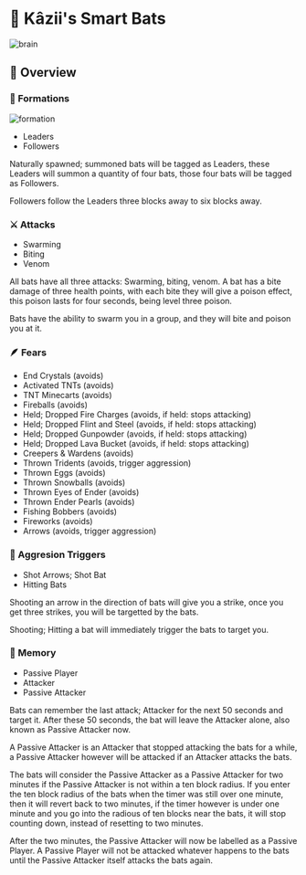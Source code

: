 # 🦇 Kâzii's Smart Bats
![brain](https://github.com/Kazii78/Kazii-Smart-Bats/assets/109925073/6441943d-8ac7-4018-a82f-2257296e0b73)

## 📜 Overview

### 👥 Formations
![formation](https://github.com/Kazii78/Kazii-Smart-Bats/assets/109925073/85ec6380-c155-48b2-8338-3aaf81775c37)

- Leaders
- Followers


Naturally spawned; summoned bats will be tagged as Leaders,
these Leaders will summon a quantity of four bats,
those four bats will be tagged as Followers.

Followers follow the Leaders three blocks away to six blocks away.

### ⚔️ Attacks
- Swarming
- Biting
- Venom

All bats have all three attacks: Swarming, biting, venom.
A bat has a bite damage of three health points,
with each bite they will give a poison effect,
this poison lasts for four seconds, being level three poison.

Bats have the ability to swarm you in a group, and they will bite and poison you at it.

### 🪶 Fears
- End Crystals (avoids)
- Activated TNTs (avoids)
- TNT Minecarts (avoids)
- Fireballs (avoids)
- Held; Dropped Fire Charges (avoids, if held: stops attacking)
- Held; Dropped Flint and Steel (avoids, if held: stops attacking)
- Held; Dropped Gunpowder (avoids, if held: stops attacking)
- Held; Dropped Lava Bucket (avoids, if held: stops attacking)
- Creepers & Wardens (avoids)
- Thrown Tridents (avoids, trigger aggression)
- Thrown Eggs (avoids)
- Thrown Snowballs (avoids)
- Thrown Eyes of Ender (avoids)
- Thrown Ender Pearls (avoids)
- Fishing Bobbers (avoids)
- Fireworks (avoids)
- Arrows (avoids, trigger aggression)

### 💢 Aggresion Triggers
- Shot Arrows; Shot Bat
- Hitting Bats

Shooting an arrow in the direction of bats will give you a strike,
once you get three strikes, you will be targetted by the bats.

Shooting; Hitting a bat will immediately trigger the bats to target you.

### 🧠 Memory
- Passive Player
- Attacker
- Passive Attacker

Bats can remember the last attack; Attacker for the next 50 seconds and target it.
After these 50 seconds, the bat will leave the Attacker alone, also known as Passive Attacker now.

A Passive Attacker is an Attacker that stopped attacking the bats for a while,
a Passive Attacker however will be attacked if an Attacker attacks the bats.

The bats will consider the Passive Attacker as a Passive Attacker for two minutes if the Passive Attacker is not within a ten block radius.
If you enter the ten block radius of the bats when the timer was still over one minute, then it will revert back to two minutes,
if the timer however is under one minute and you go into the radious of ten blocks near the bats, it will stop counting down, instead of resetting to two minutes.

After the two minutes, the Passive Attacker will now be labelled as a Passive Player.
A Passive Player will not be attacked whatever happens to the bats until the Passive Attacker itself attacks the bats again.
